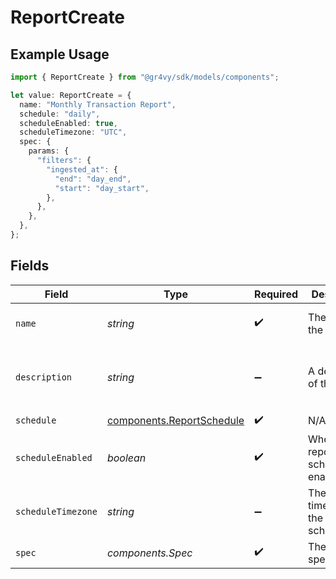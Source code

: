 # ReportCreate

## Example Usage

```typescript
import { ReportCreate } from "@gr4vy/sdk/models/components";

let value: ReportCreate = {
  name: "Monthly Transaction Report",
  schedule: "daily",
  scheduleEnabled: true,
  scheduleTimezone: "UTC",
  spec: {
    params: {
      "filters": {
        "ingested_at": {
          "end": "day_end",
          "start": "day_start",
        },
      },
    },
  },
};
```

## Fields

| Field                                                                  | Type                                                                   | Required                                                               | Description                                                            | Example                                                                |
| ---------------------------------------------------------------------- | ---------------------------------------------------------------------- | ---------------------------------------------------------------------- | ---------------------------------------------------------------------- | ---------------------------------------------------------------------- |
| `name`                                                                 | *string*                                                               | :heavy_check_mark:                                                     | The name of the report.                                                | Monthly Transaction Report                                             |
| `description`                                                          | *string*                                                               | :heavy_minus_sign:                                                     | A description of the report.                                           | Monthly transaction summary for May 2024.                              |
| `schedule`                                                             | [components.ReportSchedule](../../models/components/reportschedule.md) | :heavy_check_mark:                                                     | N/A                                                                    |                                                                        |
| `scheduleEnabled`                                                      | *boolean*                                                              | :heavy_check_mark:                                                     | Whether the report schedule is enabled.                                | true                                                                   |
| `scheduleTimezone`                                                     | *string*                                                               | :heavy_minus_sign:                                                     | The timezone for the report schedule.                                  | UTC                                                                    |
| `spec`                                                                 | *components.Spec*                                                      | :heavy_check_mark:                                                     | The report specification.                                              |                                                                        |